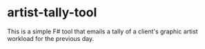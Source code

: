 # artist-tally-tool
This is a simple F# tool that emails a tally of a client's graphic artist workload for the previous day.
